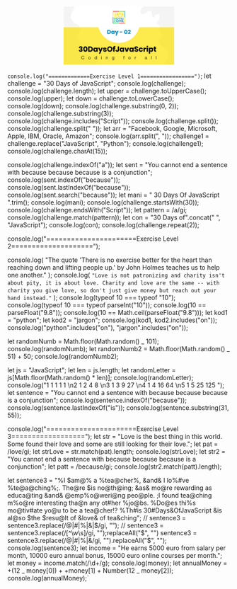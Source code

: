 <div align="center">

  <img src="./day_1_2.png" alt="JavaScript for Everyone" width="250">
  </div>


`console.log("=============Exercise Level 1=================")`;
let challenge = "30 Days of JavaScript";
console.log(challenge);
console.log(challenge.length);
let upper = challenge.toUpperCase();
console.log(upper);
let down = challenge.toLowerCase();
console.log(down);
console.log(challenge.substring(0, 2));
console.log(challenge.substring(3));
console.log(challenge.includes("Script"));
console.log(challenge.split());
console.log(challenge.split(" "));
let arr = "Facebook, Google, Microsoft, Apple, IBM, Oracle, Amazon";
console.log(arr.split(", "));
challenge1 = challenge.replace("JavaScript", "Python");
console.log(challenge1);
console.log(challenge.charAt(15));

console.log(challenge.indexOf("a"));
let sent =
"You cannot end a sentence with because because because is a conjunction";
console.log(sent.indexOf("because"));
console.log(sent.lastIndexOf("because"));
console.log(sent.search("because"));
let mani = " 30 Days Of JavaScript ".trim();
console.log(mani);
console.log(challenge.startsWith(30));
console.log(challenge.endsWith("Script"));
let pattern = /a/gi;
console.log(challenge.match(pattern));
let con = "30 Days of".concat(" ", "JavaScript");
console.log(con);
console.log(challenge.repeat(2));

console.log("======================Exercise Level 2====================");

console.log(
"The quote 'There is no exercise better for the heart than reaching down and lifting people up.' by John Holmes teaches us to help one another."
);
console.log(
`"Love is not patronizing and charity isn't about pity, it is about love. Charity and love are the same -- with charity you give love, so don't just give money but reach out your hand instead."`
);
console.log(typeof 10 === typeof "10");
console.log(typeof 10 === typeof parseInt("10"));
console.log(10 == parseFloat("9.8"));
console.log(10 == Math.ceil(parseFloat("9.8")));
let kod1 = "python";
let kod2 = "jargon";
console.log(kod1, kod2.includes("on"));
console.log("python".includes("on"), "jargon".includes("on"));

let randomNumb = Math.floor(Math.random() _ 101);
console.log(randomNumb);
let randomNumb2 = Math.floor(Math.random() _ 51) + 50;
console.log(randomNumb2);

let js = "JavaScript";
let len = js.length;
let randomLetter = js[Math.floor(Math.random() * len)];
console.log(randomLetter);
console.log("1 1 1 1 1 \n2 1 2 4 8 \n3 1 3 9 27 \n4 1 4 16 64 \n5 1 5 25 125 ");
let sentence =
"You cannot end a sentence with because because because is a conjunction";
console.log(sentence.indexOf("because"));
console.log(sentence.lastIndexOf("is"));
console.log(sentence.substring(31, 55));

console.log("======================Exercise Level 3==================");
let str =
"Love is the best thing in this world. Some found their love and some are still looking for their love.";
let pat = /love/gi;
let strLove = str.match(pat).length;
console.log(strLove);
let str2 =
"You cannot end a sentence with because because because is a conjunction";
let patt = /because/gi;
console.log(str2.match(patt).length);

let sentence3 =
"%I $am@% a %tea@cher%, &and& I lo%#ve %te@a@ching%;. The@re $is no@th@ing; &as& mo@re rewarding as educa@ting &and& @emp%o@weri@ng peo@ple. ;I found tea@ching m%o@re interesting tha@n any ot#her %jo@bs. %Do@es thi%s mo@tiv#ate yo@u to be a tea@cher!? %Th#is 30#Days&OfJavaScript &is al@so $the $resu@lt of &love& of tea&ching";
// sentence3 = sentence3.replace(/@|#|%|&|$/gi, "");
// sentence3 = sentence3.replace(/[^\w\s]/gi, "");replaceAll("$", "")
sentence3 = sentence3.replace(/@|#|%|&/gi, "").replaceAll("$", "");
console.log(sentence3);
let income =
"He earns 5000 euro from salary per month, 10000 euro annual bonus, 15000 euro online courses per month.";
let money = income.match(/\d+/g);
console.log(money);
let annualMoney = +(12 _ money[0]) + +money[1] + Number(12 _ money[2]);
console.log(annualMoney);`
